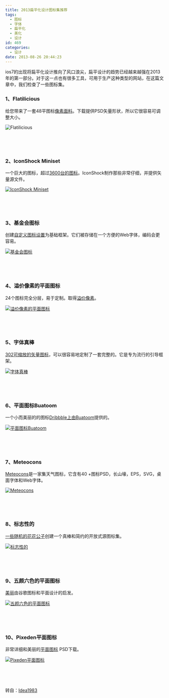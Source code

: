 ```yaml
---
title: 2013扁平化设计图标集推荐
tags:
  - 图标
  - 字体
  - 扁平化
  - 美化
  - 设计
id: 469
categories:
  - 设计
date: 2013-08-26 20:44:23
---
```


ios7的出现将扁平化设计推向了风口浪尖，扁平设计的趋势已经越来越强在2013年的第一部分。对于这一点也有很多工具，可用于生产这种类型的网站，在这篇文章中，我们检查了一些图标集。

### 1、Flatilicious

给您带来了一套48平图标[像素面料](http://www.pixel-fabric.com/flatilicious-48-free-flat-icons-18)。下载提供PSD矢量形状，所以它很容易可调整大小。

![Flatilicious](https://cdn.icewing.cc/wp-content/uploads/2013/08/b82b9c45b2b814571e9024a1d4f63bb5.jpg)

&nbsp;

&nbsp;

### 2、IconShock Miniset

一个巨大的图标，超过[3600台的图标](http://www.iconshock.com/icon_sets/flat-icons/)。IconShock制作那些非常仔细，并提供矢量源文件。

[![IconShock Miniset](https://cdn.icewing.cc/wp-content/uploads/2013/08/140f26b3eb7a781352e7c9eeebc03926.jpg)](http://www.iconshock.com/icon_sets/flat-icons/)

&nbsp;

&nbsp;

### 3、基金会图标

创建[自定义图标设置](http://zurb.com/playground/foundation-icons)为基础框架。它们被存储在一个方便的Web字体，编码会更容易。

[![基金会图标](https://cdn.icewing.cc/wp-content/uploads/2013/08/8fab3e67bc05e54219bfd73a6200c6c7.jpg)](http://zurb.com/playground/foundation-icons)

&nbsp;

&nbsp;

### 4、溢价像素的平面图标

24个图标完全分层，易于定制。取得[溢价像素](http://www.premiumpixels.com/freebies/24-flat-icons-psd/)。

[![溢价像素的平面图标](https://cdn.icewing.cc/wp-content/uploads/2013/08/9ab64e0c1761726c80aca62b086ab55f.jpg)](http://www.premiumpixels.com/freebies/24-flat-icons-psd/)

&nbsp;

&nbsp;

### 5、字体真棒

[302可缩放的矢量图标](http://fortawesome.github.io/Font-Awesome/)，可以很容易地定制了一套完整的。它是专为流行的引导框架。

[![字体真棒](https://cdn.icewing.cc/wp-content/uploads/2013/08/32b121f1e564c015b458c30a6337ac1b.jpg)](http://fortawesome.github.io/Font-Awesome/)

&nbsp;

&nbsp;

### 6、平面图标Buatoom

一个小而美丽的的图标[Dribbble上由Buatoom](http://dribbble.com/shots/1095922-Free-Flat-Icons)提供的。

[![平面图标Buatoom](https://cdn.icewing.cc/wp-content/uploads/2013/08/17144dc57c74f419ee98191196b7f7f1.jpg)](http://dribbble.com/shots/1095922-Free-Flat-Icons)

&nbsp;

&nbsp;

### 7、Meteocons

[Meteocons](http://www.alessioatzeni.com/meteocons/)是一家集天气图标，它含有40 +图标PSD，长山壕，EPS，SVG，桌面字体和Web字体。

[![Meteocons](https://cdn.icewing.cc/wp-content/uploads/2013/08/599eba19aa93a929cb8589f148b8a6c4.jpg)](http://www.alessioatzeni.com/meteocons/)

&nbsp;

&nbsp;

### 8、标志性的

[一些随机的花花公子](http://somerandomdude.com/work/iconic/#)创建一个真棒和简约的开放式源 ​​图标集。

[![标志性的](https://cdn.icewing.cc/wp-content/uploads/2013/08/273c1fe1fe054c2df32e6e04984fd0a8.jpg)](http://somerandomdude.com/work/iconic/#)

&nbsp;

&nbsp;

### 9、五颜六色的平面图标

[美丽](http://www.graphicsfuel.com/2013/04/20-flat-icons-psd/#data)由谷歌图标和平面设计的启发。

[![五颜六色的平面图标](https://cdn.icewing.cc/wp-content/uploads/2013/08/9d5dbc136b92433e2864e34934f31a38.jpg)](http://www.graphicsfuel.com/2013/04/20-flat-icons-psd/#data)

&nbsp;

&nbsp;

### 10、Pixeden平面图标

非常详细和美丽的[平面图标](http://www.pixeden.com/media-icons/flat-design-icons-set-vol1) PSD下载。

[![Pixeden平面图标](https://cdn.icewing.cc/wp-content/uploads/2013/08/9402fad1aa56d49e2f9a8901b09debe2.jpg)](http://www.pixeden.com/media-icons/flat-design-icons-set-vol1)

&nbsp;

&nbsp;

转自：[Idea1983](http://www.idea1983.com/2013/06/14/2013-flat-design-icon-set/)